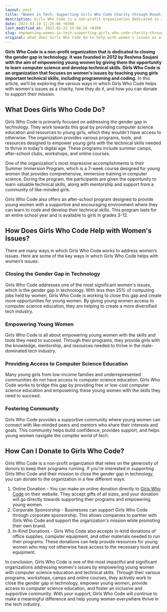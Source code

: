 ```yaml
---
layout: post
title: "Women in Tech: Supporting Girls Who Code Charity through Donations"
description: Girls Who Code is a non-profit organization dedicated to closing the gender gap in the tech industry by teaching young women computer science skills, providing mentorship programs, and building a supportive community. By empowering young women with the skills and confidence they need to succeed in tech, Girls Who Code is helping to address critical issues facing women today. Donating to this worthy cause is easy and can be done directly on their website.
date: 2023-03-19 11:25:06 +0300
last_modified_at: 2023-03-22 15:08:26 +0300
slug: empowering-women-in-tech-supporting-girls-who-code-charity-through-donations
original: what does Girls Who Code do to help with women's issues as a charity, how do they do it, how can i donate?
---
```

**Girls Who Code is a non-profit organization that is dedicated to closing the gender gap in technology. It was founded in 2012 by Reshma Saujani with the aim of empowering young women by giving them the opportunity to learn computer science and develop technical skills. Girls Who Code is an organization that focuses on women's issues by teaching young girls important technical skills, including programming and coding.** In this article, we’ll be exploring the various ways in which Girls Who Code helps with women's issues as a charity, how they do it, and how you can donate to support their mission.

## What Does Girls Who Code Do?

Girls Who Code is primarily focused on addressing the gender gap in technology. They work towards this goal by providing computer science education and resources to young girls, which they wouldn't have access to otherwise. The organization provides various programs, tools, and resources designed to empower young girls with the technical skills needed to thrive in today's digital age. These programs include summer camps, after-school clubs, workshops, and online courses.

One of the organization's most impressive accomplishments is their Summer Immersion Program, which is a 7-week course designed for young women that provides comprehensive, immersive training in computer science. During the program, the participants are given the opportunity to learn valuable technical skills, along with mentorship and support from a community of like-minded girls.

Girls Who Code also offers an after-school program designed to provide young women with a supportive and encouraging environment where they can learn to code and develop their technical skills. This program lasts for an entire school year and is available to girls in grades 3-12.

## How Does Girls Who Code Help with Women's Issues?

There are many ways in which Girls Who Code works to address women’s issues. Here are some of the key ways in which Girls Who Code helps with women’s issues:

### Closing the Gender Gap in Technology

Girls Who Code addresses one of the most significant women's issues, which is the gender gap in technology. With less than 25% of computing jobs held by women, Girls Who Code is working to close this gap and create more opportunities for young women. By giving young women access to computer science education, they are helping to create a more diversified tech industry.

### Empowering Young Women

Girls Who Code is all about empowering young women with the skills and tools they need to succeed. Through their programs, they provide girls with the knowledge, mentorship, and resources needed to thrive in the male-dominated tech industry.

### Providing Access to Computer Science Education

Many young girls from low-income families and underrepresented communities do not have access to computer science education. Girls Who Code works to bridge this gap by providing free or low-cost computer science education and empowering these young women with the skills they need to succeed.

### Fostering Community

Girls Who Code provides a supportive community where young women can connect with like-minded peers and mentors who share their interests and goals. This community helps build confidence, provides support, and helps young women navigate the complex world of tech.

## How Can I Donate to Girls Who Code?

Girls Who Code is a non-profit organization that relies on the generosity of donors to keep their programs running. If you're interested in supporting Girls Who Code and their mission to close the gender gap in technology, you can donate to the organization in a few different ways:

1. Online Donation - You can make an online donation directly to [Girls Who Code](https://girlswhocode.com/) on their website. They accept gifts of all sizes, and your donation will go directly towards supporting their programs and empowering young women.
2. Corporate Sponsorship - Businesses can support Girls Who Code through corporate sponsorship. This allows companies to partner with Girls Who Code and support the organization's mission while promoting their own brand.
3. In-Kind Donations - Girls Who Code also accepts in-kind donations of office supplies, computer equipment, and other materials needed to run their programs. These donations can help provide resources for young women who may not otherwise have access to the necessary tools and equipment.

In conclusion, Girls Who Code is one of the most impactful and significant organizations addressing women's issues by empowering young women with computer science education and technical skills. Through their various programs, workshops, camps and online courses, they actively work to close the gender gap in technology, empower young women, provide access to computer science education, and foster an inclusive and supportive community. With your support, Girls Who Code will continue to make a meaningful difference and help young women everywhere thrive in the tech industry.